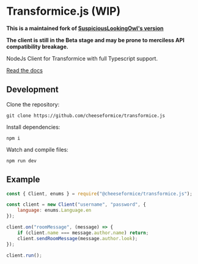 # Transformice.js (WIP)

**This is a maintained fork of [SuspiciousLookingOwl's version](https://github.com/SuspiciousLookingOwl/transformice.js)**

**The client is still in the Beta stage and may be prone to merciless API compatibility breakage.**

NodeJs Client for Transformice with full Typescript support.

[Read the docs](https://transformice-js.netlify.app/docs/)

## Development

Clone the repository:

```
git clone https://github.com/cheeseformice/transformice.js
```

Install dependencies:

```
npm i
```

Watch and compile files:

```
npm run dev
```

## Example

```js
const { Client, enums } = require("@cheeseformice/transformice.js");

const client = new Client("username", "password", {
	language: enums.Language.en
});

client.on("roomMessage", (message) => {
	if (client.name === message.author.name) return;
	client.sendRoomMessage(message.author.look);
});

client.run();
```
